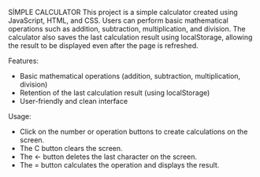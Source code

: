 SİMPLE CALCULATOR
This project is a simple calculator created using JavaScript, HTML, and CSS. Users can perform basic mathematical operations such as addition, subtraction, multiplication, and division. The calculator also saves the last calculation result using localStorage, allowing the result to be displayed even after the page is refreshed.

Features:
- Basic mathematical operations (addition, subtraction, multiplication, division)
- Retention of the last calculation result (using localStorage)
- User-friendly and clean interface
  
Usage:
- Click on the number or operation buttons to create calculations on the screen.
- The C button clears the screen.
- The ← button deletes the last character on the screen.
- The = button calculates the operation and displays the result.
